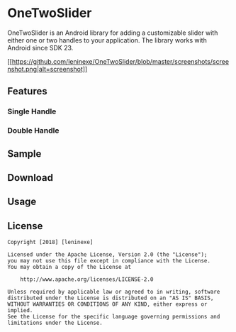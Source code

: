 # OneTwoSlider
OneTwoSlider is an Android library for adding a customizable slider with either one or two handles to your application. The library works with Android since SDK 23.

[[https://github.com/leninexe/OneTwoSlider/blob/master/screenshots/screenshot.png|alt=screenshot]]

## Features

### Single Handle

### Double Handle

## Sample

## Download

## Usage

## License
```
Copyright [2018] [leninexe]

Licensed under the Apache License, Version 2.0 (the "License");
you may not use this file except in compliance with the License.
You may obtain a copy of the License at

    http://www.apache.org/licenses/LICENSE-2.0

Unless required by applicable law or agreed to in writing, software
distributed under the License is distributed on an "AS IS" BASIS,
WITHOUT WARRANTIES OR CONDITIONS OF ANY KIND, either express or implied.
See the License for the specific language governing permissions and
limitations under the License.
```